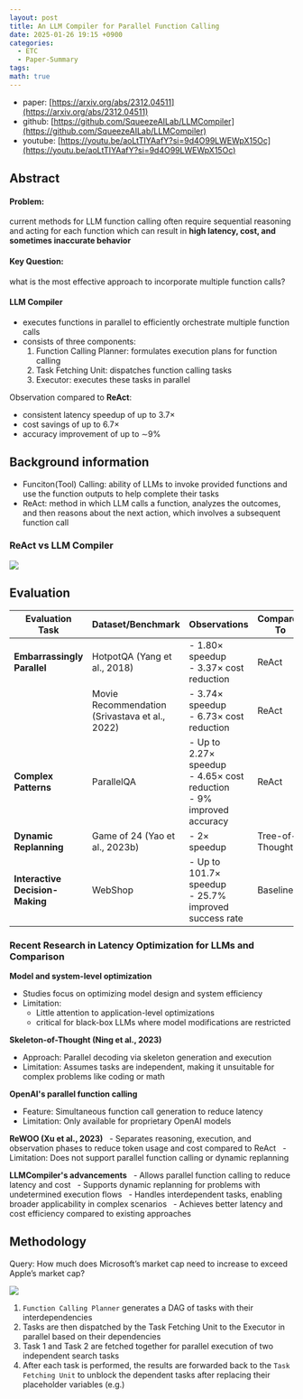 ```yaml
---
layout: post
title: An LLM Compiler for Parallel Function Calling
date: 2025-01-26 19:15 +0900
categories:
  - ETC
  - Paper-Summary
tags: 
math: true
---
```

- paper: [https://arxiv.org/abs/2312.04511](https://arxiv.org/abs/2312.04511)
- github: [https://github.com/SqueezeAILab/LLMCompiler](https://github.com/SqueezeAILab/LLMCompiler)
- youtube: [https://youtu.be/aoLtTIYAafY?si=9d4O99LWEWpX15Oc](https://youtu.be/aoLtTIYAafY?si=9d4O99LWEWpX15Oc)

## Abstract

#### **Problem**: 
current methods for LLM function calling often require sequential reasoning and acting for each function which can result in **high latency, cost, and sometimes inaccurate behavior**

#### Key Question: 
what is the most effective approach to incorporate multiple function calls?


#### LLM Compiler
- executes functions in parallel to efficiently orchestrate multiple function calls
- consists of three components:
  1. Function Calling Planner: formulates execution plans for function calling
  2. Task Fetching Unit: dispatches function calling tasks
  3. Executor: executes these tasks in parallel

Observation compared to **ReAct**:
- consistent latency speedup of up to 3.7×
- cost savings of up to 6.7×
- accuracy improvement of up to ∼9%



## Background information

- Funciton(Tool) Calling: ability of LLMs to invoke provided functions and use the function outputs to help complete their tasks
- ReAct: method in which LLM calls a function, analyzes the outcomes, and then reasons about the next action, which involves a subsequent function call



### ReAct vs LLM Compiler

![](https://i.imgur.com/MXtRn9V.png)


## Evaluation

| **Evaluation Task**             | **Dataset/Benchmark**                          | **Observations**                                                          | **Compared To**  |
| ------------------------------- | ---------------------------------------------- | ------------------------------------------------------------------------- | ---------------- |
| **Embarrassingly Parallel**     | HotpotQA (Yang et al., 2018)                   | - 1.80× speedup<br>- 3.37× cost reduction                                 | ReAct            |
|                                 | Movie Recommendation (Srivastava et al., 2022) | - 3.74× speedup<br>- 6.73× cost reduction                                 | ReAct            |
| **Complex Patterns**            | ParallelQA                                     | - Up to 2.27× speedup<br>- 4.65× cost reduction<br>- 9% improved accuracy | ReAct            |
| **Dynamic Replanning**          | Game of 24 (Yao et al., 2023b)                 | - 2× speedup                                                              | Tree-of-Thoughts |
| **Interactive Decision-Making** | WebShop                                        | - Up to 101.7× speedup<br>- 25.7% improved success rate                   | Baselines        |

### Recent Research in Latency Optimization for LLMs and Comparison

**Model and system-level optimization**
  - Studies focus on optimizing model design and system efficiency
  - Limitation: 
	  - Little attention to application-level optimizations
	  - critical for black-box LLMs where model modifications are restricted

**Skeleton-of-Thought (Ning et al., 2023)**
  - Approach: Parallel decoding via skeleton generation and execution
  - Limitation: Assumes tasks are independent, making it unsuitable for complex problems like coding or math

**OpenAI's parallel function calling**
  - Feature: Simultaneous function call generation to reduce latency
  - Limitation: Only available for proprietary OpenAI models

**ReWOO (Xu et al., 2023)**
  - Separates reasoning, execution, and observation phases to reduce token usage and cost compared to ReAct
  - Limitation: Does not support parallel function calling or dynamic replanning

**LLMCompiler's advancements**
  - Allows parallel function calling to reduce latency and cost
  - Supports dynamic replanning for problems with undetermined execution flows
  - Handles interdependent tasks, enabling broader applicability in complex scenarios
  - Achieves better latency and cost efficiency compared to existing approaches



## Methodology

Query: How much does Microsoft’s market cap need to increase to exceed Apple’s market cap?


![](https://i.imgur.com/xOrVoXe.png)


1. `Function Calling Planner` generates a DAG of tasks with their interdependencies
2. Tasks are then dispatched by the Task Fetching Unit to the Executor in parallel based on their dependencies
3. Task 1 and Task 2 are fetched together for parallel execution of two independent search tasks
4. After each task is performed, the results are forwarded back to the `Task Fetching Unit` to unblock the dependent tasks after replacing their placeholder variables (e.g.)